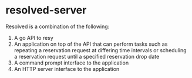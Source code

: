# resolved-server
Resolved is a combination of the following:
1. A go API to resy
2. An application on top of the API that can perform tasks such as repeating a reservation request at differing time intervals or scheduling a reservation request until a specified reservation drop date
3. A command prompt interface to the application
4. An HTTP server interface to the application
